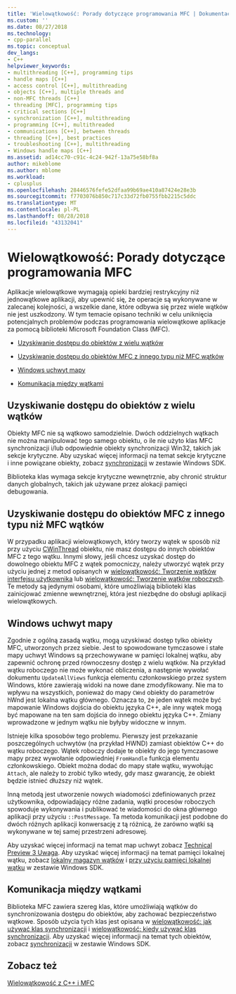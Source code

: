 ```yaml
---
title: 'Wielowątkowość: Porady dotyczące programowania MFC | Dokumentacja firmy Microsoft'
ms.custom: ''
ms.date: 08/27/2018
ms.technology:
- cpp-parallel
ms.topic: conceptual
dev_langs:
- C++
helpviewer_keywords:
- multithreading [C++], programming tips
- handle maps [C++]
- access control [C++], multithreading
- objects [C++], multiple threads and
- non-MFC threads [C++]
- threading [MFC], programming tips
- critical sections [C++]
- synchronization [C++], multithreading
- programming [C++], multithreaded
- communications [C++], between threads
- threading [C++], best practices
- troubleshooting [C++], multithreading
- Windows handle maps [C++]
ms.assetid: ad14cc70-c91c-4c24-942f-13a75e58bf8a
author: mikeblome
ms.author: mblome
ms.workload:
- cplusplus
ms.openlocfilehash: 28446576fefe52dfaa99b69ae410a87424e28e3b
ms.sourcegitcommit: f7703076b850c717c33d72fb0755fbb2215c5ddc
ms.translationtype: MT
ms.contentlocale: pl-PL
ms.lasthandoff: 08/28/2018
ms.locfileid: "43132041"
---
```

# <a name="multithreading-mfc-programming-tips"></a>Wielowątkowość: Porady dotyczące programowania MFC
Aplikacje wielowątkowe wymagają opieki bardziej restrykcyjny niż jednowątkowe aplikacji, aby upewnić się, że operacje są wykonywane w zalecanej kolejności, a wszelkie dane, które odbywa się przez wiele wątków nie jest uszkodzony. W tym temacie opisano techniki w celu uniknięcia potencjalnych problemów podczas programowania wielowątkowe aplikacje za pomocą biblioteki Microsoft Foundation Class (MFC).  
  
- [Uzyskiwanie dostępu do obiektów z wielu wątków](#_core_accessing_objects_from_multiple_threads)  
  
- [Uzyskiwanie dostępu do obiektów MFC z innego typu niż MFC wątków](#_core_accessing_mfc_objects_from_non.2d.mfc_threads)  
  
- [Windows uchwyt mapy](#_core_windows_handle_maps)  
  
- [Komunikacja między wątkami](#_core_communicating_between_threads)  
  
##  <a name="_core_accessing_objects_from_multiple_threads"></a> Uzyskiwanie dostępu do obiektów z wielu wątków  
 
Obiekty MFC nie są wątkowo samodzielnie. Dwóch oddzielnych wątkach nie można manipulować tego samego obiektu, o ile nie użyto klas MFC synchronizacji i/lub odpowiednie obiekty synchronizacji Win32, takich jak sekcje krytyczne. Aby uzyskać więcej informacji na temat sekcje krytyczne i inne powiązane obiekty, zobacz [synchronizacji](/windows/desktop/Sync/synchronization) w zestawie Windows SDK.  
  
Biblioteka klas wymaga sekcje krytyczne wewnętrznie, aby chronić struktur danych globalnych, takich jak używane przez alokacji pamięci debugowania.  
  
##  <a name="_core_accessing_mfc_objects_from_non.2d.mfc_threads"></a> Uzyskiwanie dostępu do obiektów MFC z innego typu niż MFC wątków  
 
W przypadku aplikacji wielowątkowych, który tworzy wątek w sposób niż przy użyciu [CWinThread](../mfc/reference/cwinthread-class.md) obiektu, nie masz dostępu do innych obiektów MFC z tego wątku. Innymi słowy, jeśli chcesz uzyskać dostęp do dowolnego obiektu MFC z wątek pomocniczy, należy utworzyć wątek przy użyciu jednej z metod opisanych w [wielowątkowość: Tworzenie wątków interfejsu użytkownika](multithreading-creating-user-interface-threads.md) lub [wielowątkowość: Tworzenie wątków roboczych](multithreading-creating-worker-threads.md). Te metody są jedynymi osobami, które umożliwiają biblioteki klas zainicjować zmienne wewnętrznej, która jest niezbędne do obsługi aplikacji wielowątkowych.  
  
##  <a name="_core_windows_handle_maps"></a> Windows uchwyt mapy  
 
Zgodnie z ogólną zasadą wątku, mogą uzyskiwać dostęp tylko obiekty MFC, utworzonych przez siebie. Jest to spowodowane tymczasowe i stałe mapy uchwyt Windows są przechowywane w pamięci lokalnej wątku, aby zapewnić ochronę przed równoczesny dostęp z wielu wątków. Na przykład wątku roboczego nie może wykonać obliczenia, a następnie wywołać dokumentu `UpdateAllViews` funkcja elementu członkowskiego przez system Windows, które zawierają widoki na nowe dane zmodyfikowany. Nie ma to wpływu na wszystkich, ponieważ do mapy `CWnd` obiekty do parametrów hWnd jest lokalna wątku głównego. Oznacza to, że jeden wątek może być mapowanie Windows dojścia do obiektu języka C++, ale inny wątek mogą być mapowane na ten sam dojścia do innego obiektu języka C++. Zmiany wprowadzone w jednym wątku nie byłyby widoczne w innym.  
  
Istnieje kilka sposobów tego problemu. Pierwszy jest przekazanie poszczególnych uchwytów (na przykład HWND) zamiast obiektów C++ do wątku roboczego. Wątek roboczy dodaje te obiekty do jego tymczasowe mapy przez wywołanie odpowiedniej `FromHandle` funkcja elementu członkowskiego. Obiekt można dodać do mapy stałe wątku, wywołując `Attach`, ale należy to zrobić tylko wtedy, gdy masz gwarancję, że obiekt będzie istnieć dłuższy niż wątek.  
  
Inną metodą jest utworzenie nowych wiadomości zdefiniowanych przez użytkownika, odpowiadający różne zadania, wątki procesów roboczych spowoduje wykonywania i publikować te wiadomości do okna głównego aplikacji przy użyciu `::PostMessage`. Ta metoda komunikacji jest podobne do dwóch różnych aplikacji konwersację z tą różnicą, że zarówno wątki są wykonywane w tej samej przestrzeni adresowej.  
  
Aby uzyskać więcej informacji na temat map uchwyt zobacz [Technical Preview 3 Uwaga](../mfc/tn003-mapping-of-windows-handles-to-objects.md). Aby uzyskać więcej informacji na temat pamięci lokalnej wątku, zobacz [lokalny magazyn wątków](/windows/desktop/ProcThread/thread-local-storage) i [przy użyciu pamięci lokalnej wątku](/windows/desktop/ProcThread/using-thread-local-storage) w zestawie Windows SDK.  
  
##  <a name="_core_communicating_between_threads"></a> Komunikacja między wątkami  
 
Biblioteka MFC zawiera szereg klas, które umożliwiają wątków do synchronizowania dostępu do obiektów, aby zachować bezpieczeństwo wątkowe. Sposób użycia tych klas jest opisana w [wielowątkowość: jak używać klas synchronizacji](multithreading-how-to-use-the-synchronization-classes.md) i [wielowątkowość: kiedy używać klas synchronizacji](multithreading-when-to-use-the-synchronization-classes.md). Aby uzyskać więcej informacji na temat tych obiektów, zobacz [synchronizacji](/windows/desktop/Sync/synchronization) w zestawie Windows SDK.  
  
## <a name="see-also"></a>Zobacz też  

[Wielowątkowość z C++ i MFC](multithreading-with-cpp-and-mfc.md)